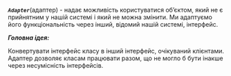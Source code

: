 _**`Adapter`**_(адаптер) - надає можливість користуватися об’єктом, який не є
прийнятним у нашій системі і який не можна змінити. Ми адаптуємо його
функціональність через інший, відомий нашій системі, інтерфейс.

_**_Головна ідея:_**_

Конвертувати інтерфейс класу в інший інтерфейс, очікуваний клієнтами. Адаптер
дозволяє класам працювати разом, що не могло б бути інакше через несумісність інтерфейсів. 